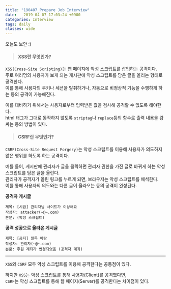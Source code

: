 ```yaml
---
title: "190407_Prepare Job Interview"
date:   2019-04-07 17:03:24 +0900
categories: Interview
tags: daily
classes: wide
---
```


오늘도 보안 :)  
  
> #### XSS란 무엇인가?

`XSS(Cross-Site Scripting)`는 웹 페이지에 악성 스크립트를 삽입하는 공격이다.  
주로 여러명의 사용자가 보게 되는 게시판에 악성 스크립트를 담은 글을 올리는 형태로 공격한다.  
이를 통해 사용자의 쿠키나 세션을 탈취하거나, 자동으로 비정상적 기능을 수행하게 하는 등의 공격이 가능해진다.  
  
이를 대비하기 위해서는 사용자로부터 입력받은 값을 검사해 공격할 수 없도록 해야한다.  
html 태그가 그대로 동작하지 않도록 `striptag`나 `replace`등의 함수로 출력 내용을 감싸는 등의 방법이 있다.  

> #### CSRF란 무엇인가?

`CSRF(Cross-Site Request Forgery)`는 악성 스크립트를 이용해 사용자가 의도하지 않은 행위를 하도록 하는 공격이다.  
  
예를 들어, 게시판에 관리자가 글을 클릭하면 관리자 권한을 가진 글로 바뀌게 하는 악성 스크립트를 담은 글을 올린다.  
관리자가 공격자가 올린 링크를 누르게 되면, 브라우저는 악성 스크립트를 해석한다.  
이를 통해 사용자의 의도와는 다른 글이 올라오는 등의 공격이 완성된다.  

**공격자 게시글**
```
제목: [시급] 관리자님 사이트가 이상해요
작성자: attacker(~@~.com)
본문: (악성 스크립트)
```
  
**공격 성공으로 올라온 게시글**
```
제목: [공지] 필독 바람
작성자: 관리자(~@~.com)
본문: 후원 계좌가 변경되었음 (공격자 계좌)
```

___

`XSS`와 `CSRF` 모두 악성 스크립트를 이용해 공격한다는 공통점이 있다.  

하지만 `XSS`는 악성 스크립트를 통해 사용자(Client)를 공격했다면,  
`CSRF`는 악성 스크립트를 통해 웹 페이지(Server)를 공격한다는 차이점이 있다.  